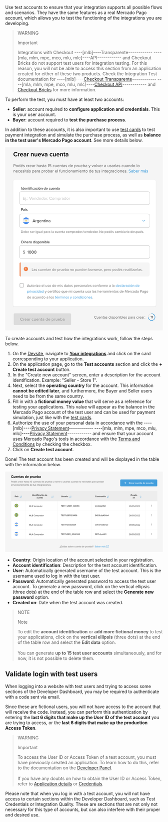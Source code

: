 Use test accounts to ensure that your integration supports all possible flows and scenarios. They have the same features as a real Mercado Pago account, which allows you to test the functioning of the integrations you are developing.

> WARNING
>
> Important
>
> Integrations with Checkout ----[mlb]----Transparente------------ ----[mla, mlm, mpe, mco, mlu, mlc]----API------------ and Checkout Bricks do not support test users for integration testing. For this reason, you will not be able to access this section from an application created for either of these two products. Check the Integration Test documentation for ----[mlb]----[Checkout Transparente](/developers/en/docs/checkout-api/integration-test/make-test-purchase)------------ ----[mla, mlm, mpe, mco, mlu, mlc]----[Checkout API](/developers/en/docs/checkout-api/integration-test/make-test-purchase)------------ and [Checkout Bricks](/developers/en/docs/checkout-bricks/integration-test/test-payment-flow) for more information.

To perform the test, you must have at least two accounts:

* **Seller**: account required to **configure application and credentials**. This is your user account.
* **Buyer**: account required to **test the purchase process**.

In addition to these accounts, it is also important to use [test cards](/developers/en/guides/additional-content/your-integrations/test-cards) to test payment integration and simulate the purchase process, as well as **balance in the test user's Mercado Pago account**. See more details below.

![testuser](/images/dashboard/new-test-users-es.png)

To create accounts and test how the integrations work, follow the steps below.

1. On the [Devsite](/developers/en/docs), navigate to **[Your integrations](/developers/panel/app)** and click on the card corresponding to your application.
2. On the application page, go to the **Test accounts** section and click the **+ Create test account** button.
3. In the "Create new account" screen, enter a description for the account identification. Example: "Seller - Store 1".
4. Next, select the **operating country** for the account. This information **cannot be edited later**, and furthermore, the Buyer and Seller users need to be from the same country.
5. Fill in with a **fictional money value** that will serve as a reference for testing your applications. This value will appear as the balance in the Mercado Pago account of the test user and can be used for payment simulation, just like with the [test cards](/developers/en/guides/additional-content/your-integrations/test-cards).
6. Authorize the use of your personal data in accordance with the ----[mlb]----[Privacy Statement](https://www.mercadopago.com.br/privacidade)------------ ----[mla, mlm, mpe, mco, mlu, mlc]----[Privacy Statement](https://www.mercadopago[FAKER][URL][DOMAIN]/privacidad)------------ and ensure that your account uses Mercado Pago's tools in accordance with the [Terms and Conditions](https://www.mercadopago.com.br/developers/en/docs/resources/legal/terms-and-conditions) by checking the checkbox.
7. Click on **Create test account**.

Done! The test account has been created and will be displayed in the table with the information below.

![testuser](/images/dashboard/test-users-es.png)

* **Country**: Origin location of the account selected in your registration.
* **Account identification**: Description for the test account identification.
* **User**: Automatically generated username of the test account. This is the username used to log in with the test user.
* **Password**: Automatically generated password to access the test user account. To generate a new password, click on the vertical ellipsis (three dots) at the end of the table row and select the **Generate new password** option.
* **Created on**: Date when the test account was created.

> NOTE
>
> Note
>
> To edit the **account identification** or **add more fictional money** to test your applications, click on the **vertical ellipsis** (three dots) at the end of the table row and select the **Edit data** option.<br> <br> You can generate **up to 15 test user accounts** simultaneously, and for now, it is not possible to delete them.

## Validate login with test users

When logging into a website with test users and trying to access some sections of the Developer Dashboard, you may be required to authenticate with a code sent via email.

Since these are fictional users, you will not have access to the account that will receive the code. Instead, you can perform this authentication by entering the **last 6 digits that make up the User ID of the test account** you are trying to access, or the **last 6 digits that make up the production Access Token**.

> WARNING
>
> Important
>
> To access the User ID or Access Token of a test account, you must have previously created an application. To learn how to do this, refer to the documentation on the [Developer Panel](/developers/en/docs/your-integrations/dashboard). <br> <br> If you have any doubts on how to obtain the User ID or Access Token, refer to [Application details](/developers/en/docs/your-integrations/application-details) or [Credentials](/developers/en/docs/your-integrations/credentials).

Please note that when you log in with a test account, you will not have access to certain sections within the Developer Dashboard, such as Test Credentials or Integration Quality. These are sections that are not only not necessary for this type of accounts, but can also interfere with their proper and desired use.